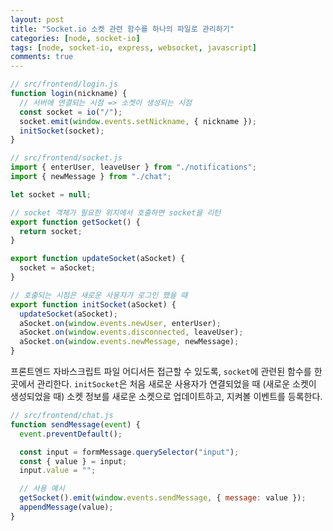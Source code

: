 ```yaml
---
layout: post
title: "Socket.io 소켓 관련 함수를 하나의 파일로 관리하기"
categories: [node, socket-io]
tags: [node, socket-io, express, websocket, javascript]
comments: true
---
```


```js
// src/frontend/login.js
function login(nickname) {
  // 서버에 연결되는 시점 => 소켓이 생성되는 시점
  const socket = io("/");
  socket.emit(window.events.setNickname, { nickname });
  initSocket(socket);
}
```

```js
// src/frontend/socket.js
import { enterUser, leaveUser } from "./notifications";
import { newMessage } from "./chat";

let socket = null;

// socket 객체가 필요한 위치에서 호출하면 socket을 리턴
export function getSocket() {
  return socket;
}

export function updateSocket(aSocket) {
  socket = aSocket;
}

// 호출되는 시점은 새로운 사용자가 로그인 했을 때
export function initSocket(aSocket) {
  updateSocket(aSocket);
  aSocket.on(window.events.newUser, enterUser);
  aSocket.on(window.events.disconnected, leaveUser);
  aSocket.on(window.events.newMessage, newMessage);
}
```

프론트엔드 자바스크립트 파일 어디서든 접근할 수 있도록, `socket`에 관련된 함수를 한 곳에서 관리한다. `initSocket`은 처음 새로운 사용자가 연결되었을 때 (새로운 소켓이 생성되었을 때) 소켓 정보를 새로운 소켓으로 업데이트하고, 지켜볼 이벤트를 등록한다.

```js
// src/frontend/chat.js
function sendMessage(event) {
  event.preventDefault();

  const input = formMessage.querySelector("input");
  const { value } = input;
  input.value = "";

  // 사용 예시
  getSocket().emit(window.events.sendMessage, { message: value });
  appendMessage(value);
}
```

